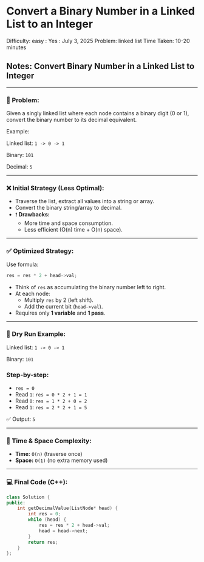 # Convert a Binary Number in a Linked List to an Integer

Difficulty: easy
 : Yes
: July 3, 2025
Problem: linked list
Time Taken: 10-20 minutes

## Notes: Convert Binary Number in a Linked List to Integer

---

### 🔧 Problem:

Given a singly linked list where each node contains a binary digit (0 or 1), convert the binary number to its decimal equivalent.

Example:

Linked list: `1 -> 0 -> 1`

Binary: `101`

Decimal: `5`

---

### ❌ Initial Strategy (Less Optimal):

- Traverse the list, extract all values into a string or array.
- Convert the binary string/array to decimal.
- ❗ **Drawbacks:**
    - More time and space consumption.
    - Less efficient (O(n) time + O(n) space).

---

### ✅ Optimized Strategy:

Use formula:

```cpp
res = res * 2 + head->val;

```

- Think of `res` as accumulating the binary number left to right.
- At each node:
    - Multiply `res` by 2 (left shift).
    - Add the current bit (`head->val`).
- Requires only **1 variable** and **1 pass**.

---

### 🧪 Dry Run Example:

Linked list: `1 -> 0 -> 1`

Binary: `101`

### Step-by-step:

- `res = 0`
- Read `1`: `res = 0 * 2 + 1 = 1`
- Read `0`: `res = 1 * 2 + 0 = 2`
- Read `1`: `res = 2 * 2 + 1 = 5`

✅ Output: `5`

---

### 🧠 Time & Space Complexity:

- **Time:** `O(n)` (traverse once)
- **Space:** `O(1)` (no extra memory used)

---

### 💻 Final Code (C++):

```cpp
class Solution {
public:
    int getDecimalValue(ListNode* head) {
        int res = 0;
        while (head) {
            res = res * 2 + head->val;
            head = head->next;
        }
        return res;
    }
};

```